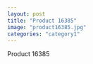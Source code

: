 ```yaml
---
layout: post
title: "Product 16385"
image: "product16385.jpg"
categories: "category1"
---
```

Product 16385
